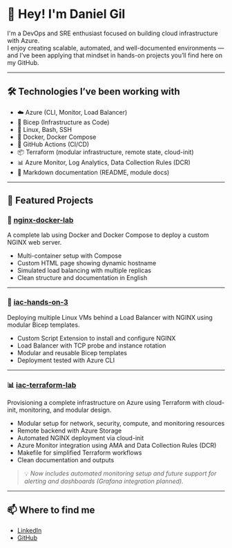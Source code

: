 # 👋 Hey! I'm Daniel Gil

I'm a DevOps and SRE enthusiast focused on building cloud infrastructure with Azure.  
I enjoy creating scalable, automated, and well-documented environments — and I’ve been applying that mindset in hands-on projects you’ll find here on my GitHub.

---

## 🛠️ Technologies I’ve been working with

- ☁️ Azure (CLI, Monitor, Load Balancer)
- 🧱 Bicep (Infrastructure as Code)
- 🐧 Linux, Bash, SSH
- 🐳 Docker, Docker Compose
- 🔁 GitHub Actions (CI/CD)
- 📦 Terraform (modular infrastructure, remote state, cloud-init)
- 📊 Azure Monitor, Log Analytics, Data Collection Rules (DCR)
- 📄 Markdown documentation (README, module docs)

---

## 📂 Featured Projects

### 🔧 [nginx-docker-lab](https://github.com/gil-daniel/nginx-docker-lab)  
A complete lab using Docker and Docker Compose to deploy a custom NGINX web server.

- Multi-container setup with Compose  
- Custom HTML page showing dynamic hostname  
- Simulated load balancing with multiple replicas  
- Clean structure and documentation in English

---

### 🧱 [iac-hands-on-3](https://github.com/gil-daniel/iac-hands-on-3)  
Deploying multiple Linux VMs behind a Load Balancer with NGINX using modular Bicep templates.

- Custom Script Extension to install and configure NGINX  
- Load Balancer with TCP probe and instance rotation  
- Modular and reusable Bicep templates  
- Deployment tested with Azure CLI

---

### 📊 [iac-terraform-lab](https://github.com/gil-daniel/iac-terraform-lab)  
Provisioning a complete infrastructure on Azure using Terraform with cloud-init, monitoring, and modular design.

- Modular setup for network, security, compute, and monitoring resources  
- Remote backend with Azure Storage  
- Automated NGINX deployment via cloud-init  
- Azure Monitor integration using AMA and Data Collection Rules (DCR)  
- Makefile for simplified Terraform workflows  
- Clean documentation and outputs

> 💡 _Now includes automated monitoring setup and future support for alerting and dashboards (Grafana integration planned)._

---

## 📫 Where to find me

- [LinkedIn](https://www.linkedin.com/in/danielgil-/)  
- [GitHub](https://github.com/gil-daniel)
